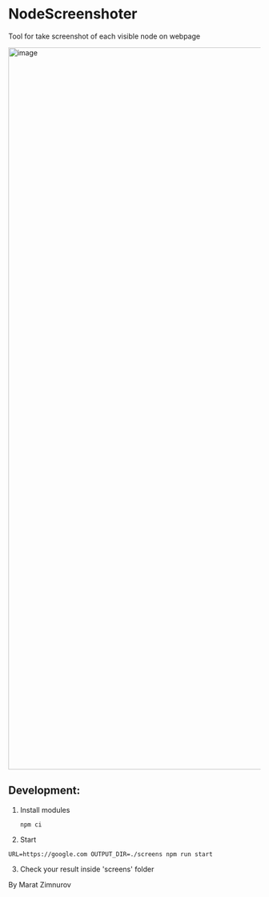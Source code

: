 # NodeScreenshoter

Tool for take screenshot of each visible node on webpage

<img width="1440" alt="image" src="https://github.com/the-homeless-god/NodeScreenshoter/assets/32175240/eabb6b9f-b3a9-47da-9571-a53f772b5c0f">

## Development:

1. Install modules

    ```shell
    npm ci
    ```

2. Start

```shell
URL=https://google.com OUTPUT_DIR=./screens npm run start
```

3. Check your result inside 'screens' folder

By Marat Zimnurov

